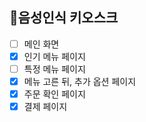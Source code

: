 ## 🔨음성인식 키오스크

- [ ] 메인 화면 
- [x] 인기 메뉴 페이지
- [ ] 특정 메뉴 페이지
- [x] 메뉴 고른 뒤, 추가 옵션 페이지
- [x] 주문 확인 페이지
- [x] 결제 페이지
